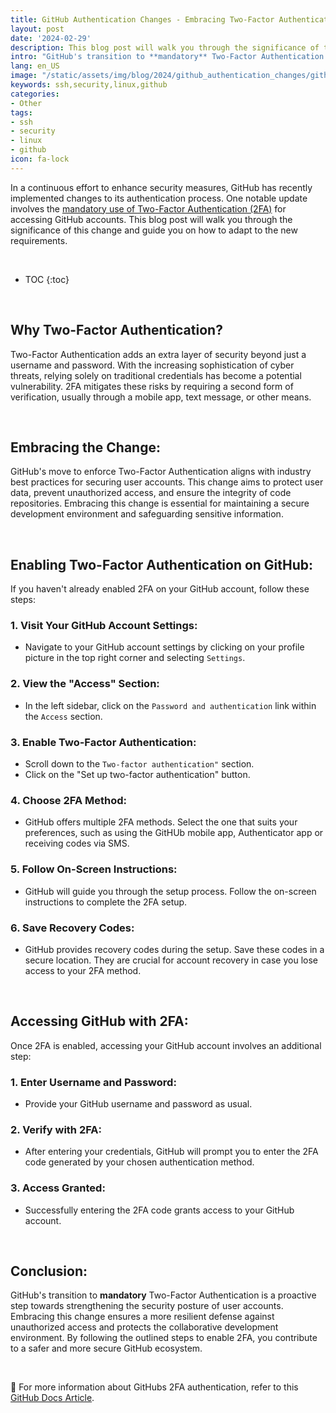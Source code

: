 ```yaml
---
title: GitHub Authentication Changes - Embracing Two-Factor Authentication (2FA)
layout: post
date: '2024-02-29'
description: This blog post will walk you through the significance of this change and guide you on how to adapt to the new requirements.
intro: "GitHub's transition to **mandatory** Two-Factor Authentication is a proactive step towards strengthening the security posture of user accounts. Embracing this change ensures a more resilient defense against unauthorized access and protects the collaborative development environment."
lang: en_US
image: "/static/assets/img/blog/2024/github_authentication_changes/github_authentication_changes.jpg"
keywords: ssh,security,linux,github
categories:
- Other
tags:
- ssh
- security
- linux
- github
icon: fa-lock
---
```


In a continuous effort to enhance security measures, GitHub has recently implemented changes to its authentication process. One notable update involves the [mandatory use of Two-Factor Authentication (2FA)](https://docs.github.com/en/authentication/securing-your-account-with-two-factor-authentication-2fa/about-mandatory-two-factor-authentication#) for accessing GitHub accounts. This blog post will walk you through the significance of this change and guide you on how to adapt to the new requirements. 

<br>

* TOC 
{:toc}

<br>

## Why Two-Factor Authentication?

Two-Factor Authentication adds an extra layer of security beyond just a username and password. With the increasing sophistication of cyber threats, relying solely on traditional credentials has become a potential vulnerability. 2FA mitigates these risks by requiring a second form of verification, usually through a mobile app, text message, or other means.

<br>

## Embracing the Change:

GitHub's move to enforce Two-Factor Authentication aligns with industry best practices for securing user accounts. This change aims to protect user data, prevent unauthorized access, and ensure the integrity of code repositories. Embracing this change is essential for maintaining a secure development environment and safeguarding sensitive information.

<br>

## Enabling Two-Factor Authentication on GitHub:

If you haven't already enabled 2FA on your GitHub account, follow these steps:

### 1. **Visit Your GitHub Account Settings:**
   - Navigate to your GitHub account settings by clicking on your profile picture in the top right corner and selecting `Settings`.

### 2. **View the "Access" Section:**
   - In the left sidebar, click on the `Password and authentication` link within the `Access` section.

### 3. **Enable Two-Factor Authentication:**
   - Scroll down to the `Two-factor authentication"` section.
   - Click on the "Set up two-factor authentication" button.

### 4. **Choose 2FA Method:**
   - GitHub offers multiple 2FA methods. Select the one that suits your preferences, such as using the GitHUb mobile app, Authenticator app or receiving codes via SMS.

### 5. **Follow On-Screen Instructions:**
   - GitHub will guide you through the setup process. Follow the on-screen instructions to complete the 2FA setup.

### 6. **Save Recovery Codes:**
   - GitHub provides recovery codes during the setup. Save these codes in a secure location. They are crucial for account recovery in case you lose access to your 2FA method.

<br>

## Accessing GitHub with 2FA:

Once 2FA is enabled, accessing your GitHub account involves an additional step:

### 1. **Enter Username and Password:**
   - Provide your GitHub username and password as usual.

### 2. **Verify with 2FA:**
   - After entering your credentials, GitHub will prompt you to enter the 2FA code generated by your chosen authentication method.

### 3. **Access Granted:**
   - Successfully entering the 2FA code grants access to your GitHub account.

<br>

## Conclusion:

GitHub's transition to **mandatory** Two-Factor Authentication is a proactive step towards strengthening the security posture of user accounts. Embracing this change ensures a more resilient defense against unauthorized access and protects the collaborative development environment. By following the outlined steps to enable 2FA, you contribute to a safer and more secure GitHub ecosystem.

<br>

📝 For more information about GitHubs 2FA authentication, refer to this [GitHub Docs Article](https://docs.github.com/en/authentication/securing-your-account-with-two-factor-authentication-2fa).
